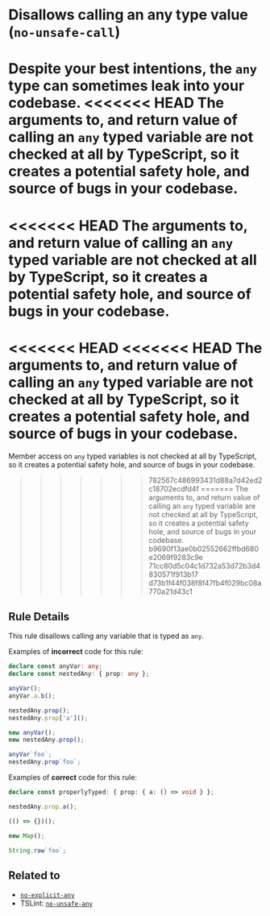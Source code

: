 # Disallows calling an any type value (`no-unsafe-call`)

Despite your best intentions, the `any` type can sometimes leak into your codebase.
<<<<<<< HEAD
The arguments to, and return value of calling an `any` typed variable are not checked at all by TypeScript, so it creates a potential safety hole, and source of bugs in your codebase.
=======
<<<<<<< HEAD
The arguments to, and return value of calling an `any` typed variable are not checked at all by TypeScript, so it creates a potential safety hole, and source of bugs in your codebase.
=======
<<<<<<< HEAD
<<<<<<< HEAD
The arguments to, and return value of calling an `any` typed variable are not checked at all by TypeScript, so it creates a potential safety hole, and source of bugs in your codebase.
=======
Member access on `any` typed variables is not checked at all by TypeScript, so it creates a potential safety hole, and source of bugs in your codebase.
>>>>>>> 782567c486993431d88a7d42ed2c18702ecdfd4f
=======
The arguments to, and return value of calling an `any` typed variable are not checked at all by TypeScript, so it creates a potential safety hole, and source of bugs in your codebase.
>>>>>>> b9690f13ae0b02552662ffbd680e2069f9283c9e
>>>>>>> 71cc80d5c04c1d732a53d72b3d4830571f913b17
>>>>>>> d73b1f44f038f8f47fb4f029bc08a770a21d43c1

## Rule Details

This rule disallows calling any variable that is typed as `any`.

Examples of **incorrect** code for this rule:

```ts
declare const anyVar: any;
declare const nestedAny: { prop: any };

anyVar();
anyVar.a.b();

nestedAny.prop();
nestedAny.prop['a']();

new anyVar();
new nestedAny.prop();

anyVar`foo`;
nestedAny.prop`foo`;
```

Examples of **correct** code for this rule:

```ts
declare const properlyTyped: { prop: { a: () => void } };

nestedAny.prop.a();

(() => {})();

new Map();

String.raw`foo`;
```

## Related to

- [`no-explicit-any`](./no-explicit-any.md)
- TSLint: [`no-unsafe-any`](https://palantir.github.io/tslint/rules/no-unsafe-any/)
